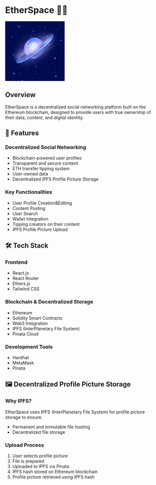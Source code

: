 # EtherSpace 🌌🚀

![EtherSpace Logo](etherspace/public/logo192.png)

## Overview
EtherSpace is a decentralized social networking platform built on the Ethereum blockchain, designed to provide users with true ownership of their data, content, and digital identity.


## 🌟 Features
### Decentralized Social Networking
- Blockchain-powered user profiles
- Transparent and secure content
- ETH transfer tipping system
- User-owned data
- Decentralized IPFS Profile Picture Storage

### Key Functionalities
- User Profile Creation&Editing
- Content Posting
- User Search
- Wallet Integration
- Tipping creators on their content
- IPFS Profile Picture Upload

## 🛠 Tech Stack
### Frontend
- React.js
- React Router
- Ethers.js
- Tailwind CSS

### Blockchain & Decentralized Storage
- Ethereum
- Solidity Smart Contracts
- Web3 Integration
- IPFS (InterPlanetary File System)
- Pinata Cloud

### Development Tools
- Hardhat
- MetaMask
- Pinata

## 🖼️ Decentralized Profile Picture Storage

### Why IPFS?
EtherSpace uses IPFS (InterPlanetary File System) for profile picture storage to ensure:
- Permanent and immutable file hosting
- Decentralized file storage

### Upload Process
1. User selects profile picture
2. File is prepared
3. Uploaded to IPFS via Pinata
4. IPFS hash stored on Ethereum blockchain
5. Profile picture retrieved using IPFS hash
